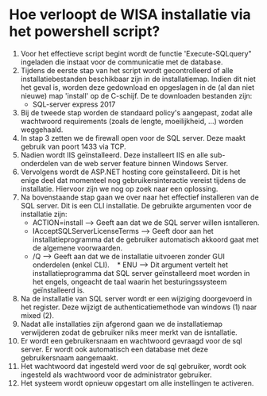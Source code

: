 # Hoe verloopt de WISA installatie via het powershell script?
1. Voor het effectieve script begint wordt de functie 'Execute-SQLquery" ingeladen die instaat voor de communicatie met de database.
1. Tijdens de eerste stap van het script wordt gecontrolleerd of alle installatiebestanden beschikbaar zijn in de installatiemap. Indien dit niet het geval is, worden deze gedownload en opgeslagen in de (al dan niet nieuwe) map 'install' op de C-schijf. De te downloaden bestanden zijn:
    * SQL-server express 2017 
2. Bij de tweede stap worden de standaard policy's aangepast, zodat alle wachtwoord requirements (zoals de lengte, moeilijkheid, ...) worden weggehaald.
2. In stap 3 zetten we de firewall open voor de SQL server. Deze maakt gebruik van poort 1433 via TCP.
2. Nadien wordt IIS geïnstalleerd. Deze installeert IIS en alle sub-onderdelen van de web server feature binnen Windows Server.
2. Vervolgens wordt de ASP.NET hosting core geïnstalleerd. Dit is het enige deel dat momenteel nog gebruikersinteractie vereist tijdens de installatie. Hiervoor zijn we nog op zoek naar een oplossing.
2. Na bovenstaande stap gaan we over naar het effectief installeren van de SQL server. Dit is een CLI installatie. De gebruikte argumenten voor de installatie zijn:
    * ACTION=install --> Geeft aan dat we de SQL server willen isntalleren.
    * IAcceptSQLServerLicenseTerms --> Geeft door aan het installatieprogramma dat de gebruiker automatisch akkoord gaat met de algemene voorwaarden.
    * /Q --> Geeft aan dat we de installatie uitvoeren zonder GUI onderdelen (enkel CLI).
    * ENU --> Dit argument vertelt het installatieprogramma dat SQL server geïnstalleerd moet worden in het engels, ongeacht de taal waarin het besturingssysteem geïnstalleerd is.
2. Na de installatie van SQL server wordt er een wijziging doorgevoerd in het register. Deze wijzigt de authenticatiemethode van windows (1) naar mixed (2).
2. Nadat alle installaties zijn afgerond gaan we de installatiemap verwijderen zodat de gebruiker niks meer merkt van de isntallatie.
2. Er wordt een gebruikersnaam en wachtwoord gevraagd voor de sql server. Er wordt ook automatisch een database met deze gebruikersnaam aangemaakt.
2. Het wachtwoord dat ingesteld werd voor de sql gebruiker, wordt ook ingesteld als wachtwoord voor de administrator gebruiker.
2. Het systeem wordt opnieuw opgestart om alle instellingen te activeren.
